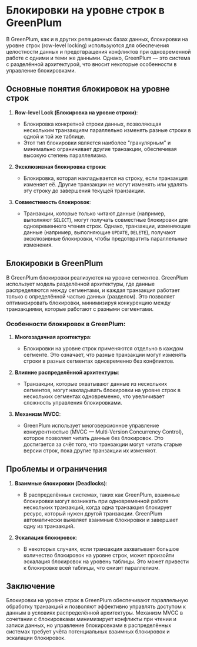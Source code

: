 # Блокировки на уровне строк в GreenPlum

В GreenPlum, как и в других реляционных базах данных, блокировки на уровне строк (row-level locking) используются для обеспечения целостности данных и предотвращения конфликтов при одновременной работе с одними и теми же данными. Однако, GreenPlum — это система с разделённой архитектурой, что вносит некоторые особенности в управление блокировками.

## Основные понятия блокировок на уровне строк

1. **Row-level Lock (Блокировка на уровне строки)**:
   - Блокировка конкретной строки данных, позволяющая нескольким транзакциям параллельно изменять разные строки в одной и той же таблице.
   - Этот тип блокировки является наиболее "гранулярным" и минимально ограничивает другие транзакции, обеспечивая высокую степень параллелизма.

2. **Эксклюзивная блокировка строки**:
   - Блокировка, которая накладывается на строку, если транзакция изменяет её. Другие транзакции не могут изменять или удалять эту строку до завершения текущей транзакции.

3. **Совместимость блокировок**:
   - Транзакции, которые только читают данные (например, выполняют `SELECT`), могут получать совместные блокировки для одновременного чтения строк. Однако, транзакции, изменяющие данные (например, выполняющие `UPDATE`, `DELETE`), получают эксклюзивные блокировки, чтобы предотвратить параллельные изменения.

## Блокировки в GreenPlum

В GreenPlum блокировки реализуются на уровне сегментов. GreenPlum использует модель разделённой архитектуры, где данные распределяются между сегментами, и каждая транзакция работает только с определённой частью данных (разделом). Это позволяет оптимизировать блокировки, минимизируя конкуренцию между транзакциями, которые работают с разными сегментами.

### Особенности блокировок в GreenPlum:

1. **Многозадачная архитектура**:
   - Блокировки на уровне строк применяются отдельно в каждом сегменте. Это означает, что разные транзакции могут изменять строки в разных сегментах одновременно без конфликтов.
   
2. **Влияние распределённой архитектуры**:
   - Транзакции, которые охватывают данные из нескольких сегментов, могут накладывать блокировки на уровне строк в нескольких сегментах одновременно, что увеличивает сложность управления блокировками.
   
3. **Механизм MVCC**:
   - GreenPlum использует многоверсионное управление конкурентностью (MVCC — Multi-Version Concurrency Control), которое позволяет читать данные без блокировок. Это достигается за счёт того, что транзакции могут читать старые версии строк, пока другие транзакции их изменяют.

## Проблемы и ограничения

1. **Взаимные блокировки (Deadlocks)**:
   - В распределённых системах, таких как GreenPlum, взаимные блокировки могут возникать при одновременной работе нескольких транзакций, когда одна транзакция блокирует ресурс, который нужен другой транзакции. GreenPlum автоматически выявляет взаимные блокировки и завершает одну из транзакций.

2. **Эскалация блокировок**:
   - В некоторых случаях, если транзакция захватывает большое количество блокировок на уровне строк, может произойти эскалация блокировок на уровень таблицы. Это может привести к блокировке всей таблицы, что снизит параллелизм.

## Заключение

Блокировки на уровне строк в GreenPlum обеспечивают параллельную обработку транзакций и позволяют эффективно управлять доступом к данным в условиях распределённой архитектуры. Механизм MVCC в сочетании с блокировками минимизирует конфликты при чтении и записи данных, но управление блокировками в распределённых системах требует учёта потенциальных взаимных блокировок и эскалации блокировок.
